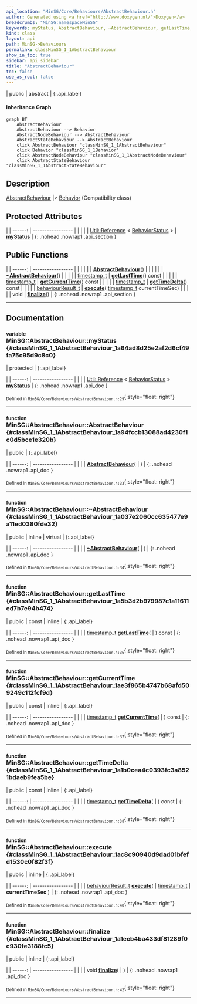 ```yaml
---
api_location: "MinSG/Core/Behaviours/AbstractBehaviour.h"
author: Generated using <a href="http://www.doxygen.nl/">Doxygen</a>
breadcrumbs: "MinSG:namespaceMinSG"
keywords: myStatus, AbstractBehaviour, ~AbstractBehaviour, getLastTime, getCurrentTime, getTimeDelta, execute, finalize, doExecute, onInit, doBeforeInitialExecute, doExecute2
kind: class
layout: api
path: MinSG->Behaviours
permalink: classMinSG_1_1AbstractBehaviour
show_in_toc: true
sidebar: api_sidebar
title: "AbstractBehaviour"
toc: false
use_as_root: false
---
```


| public | abstract |
{:.api_label}

#### Inheritance Graph

```mermaid
graph BT
	AbstractBehaviour
	AbstractBehaviour --> Behavior
	AbstractNodeBehaviour --> AbstractBehaviour
	AbstractStateBehaviour --> AbstractBehaviour
	click AbstractBehaviour "classMinSG_1_1AbstractBehaviour"
	click Behavior "classMinSG_1_1Behavior"
	click AbstractNodeBehaviour "classMinSG_1_1AbstractNodeBehaviour"
	click AbstractStateBehaviour "classMinSG_1_1AbstractStateBehaviour"
```

## Description



 [AbstractBehaviour](classMinSG_1_1AbstractBehaviour) |> [Behavior](classMinSG_1_1Behavior) (Compatibility class)



## Protected Attributes

|
| ------: | ----------------- |
|  | |
| [Util::Reference](classUtil_1_1Reference) < [BehaviorStatus](classMinSG_1_1BehaviorStatus) > | **[myStatus](#classMinSG_1_1AbstractBehaviour_1a64ad8d25e2af2d6cf49fa75c95d9c8c0)**  |
{: .nohead .nowrap1 .api_section }


## Public Functions

|
| ------: | ----------------- |
|  | |
|  | **[AbstractBehaviour](#classMinSG_1_1AbstractBehaviour_1a94fccb13088ad4230f1c0d5bce1e320b)**() |
|  | |
|  | **[~AbstractBehaviour](#classMinSG_1_1AbstractBehaviour_1a037e2060cc635477e9a11ed0380fde32)**() |
|  | |
| [timestamp_t](classMinSG_1_1Behavior#classMinSG_1_1Behavior_1a5a2c4437843f9fce32c9840894799c8f) | **[getLastTime](#classMinSG_1_1AbstractBehaviour_1a5b3d2b979987c1a11611ed7b7e94b474)**() const |
|  | |
| [timestamp_t](classMinSG_1_1Behavior#classMinSG_1_1Behavior_1a5a2c4437843f9fce32c9840894799c8f) | **[getCurrentTime](#classMinSG_1_1AbstractBehaviour_1ae3f865b4747b68afd509249c112fcf9d)**() const |
|  | |
| [timestamp_t](classMinSG_1_1Behavior#classMinSG_1_1Behavior_1a5a2c4437843f9fce32c9840894799c8f) | **[getTimeDelta](#classMinSG_1_1AbstractBehaviour_1a1b0cea4c0393fc3a8521bdaeb9fea5be)**() const |
|  | |
| [behaviourResult_t](classMinSG_1_1Behavior#classMinSG_1_1Behavior_1afbd60a8df73dc581d2d00a1483f630ef) | **[execute](#classMinSG_1_1AbstractBehaviour_1ac8c90940d9dad01bfefd1530c0f82f3f)**( [timestamp_t](classMinSG_1_1Behavior#classMinSG_1_1Behavior_1a5a2c4437843f9fce32c9840894799c8f)  currentTimeSec) |
|  | |
| void | **[finalize](#classMinSG_1_1AbstractBehaviour_1a1ecb4ba433df81289f0c930fe3188fc5)**() |
{: .nohead .nowrap1 .api_section }


-------------------------------------------------------------------

## Documentation

### <small>variable</small><br/> MinSG::AbstractBehaviour::myStatus {#classMinSG_1_1AbstractBehaviour_1a64ad8d25e2af2d6cf49fa75c95d9c8c0}

| protected |
{:.api_label}

|
| ------: | ----------------- |
|  |
| [Util::Reference](classUtil_1_1Reference) < [BehaviorStatus](classMinSG_1_1BehaviorStatus) > **[myStatus](#classMinSG_1_1AbstractBehaviour_1a64ad8d25e2af2d6cf49fa75c95d9c8c0)**  |
{: .nohead .nowrap1 .api_doc }





<sub>Defined in `MinSG/Core/Behaviours/AbstractBehaviour.h:29`</sub>{:style="float: right"}

-------------------------------------------------------------------

### <small>function</small><br/> MinSG::AbstractBehaviour::AbstractBehaviour {#classMinSG_1_1AbstractBehaviour_1a94fccb13088ad4230f1c0d5bce1e320b}

| public |
{:.api_label}

|
| ------: | ----------------- |
|  |
|  **[AbstractBehaviour](#classMinSG_1_1AbstractBehaviour_1a94fccb13088ad4230f1c0d5bce1e320b)**( |  ) |
{: .nohead .nowrap1 .api_doc }





<sub>Defined in `MinSG/Core/Behaviours/AbstractBehaviour.h:33`</sub>{:style="float: right"}

-------------------------------------------------------------------

### <small>function</small><br/> MinSG::AbstractBehaviour::~AbstractBehaviour {#classMinSG_1_1AbstractBehaviour_1a037e2060cc635477e9a11ed0380fde32}

| public | inline | virtual |
{:.api_label}

|
| ------: | ----------------- |
|  |
|  **[~AbstractBehaviour](#classMinSG_1_1AbstractBehaviour_1a037e2060cc635477e9a11ed0380fde32)**( |  ) |
{: .nohead .nowrap1 .api_doc }





<sub>Defined in `MinSG/Core/Behaviours/AbstractBehaviour.h:34`</sub>{:style="float: right"}

-------------------------------------------------------------------

### <small>function</small><br/> MinSG::AbstractBehaviour::getLastTime {#classMinSG_1_1AbstractBehaviour_1a5b3d2b979987c1a11611ed7b7e94b474}

| public | const | inline |
{:.api_label}

|
| ------: | ----------------- |
|  |
| [timestamp_t](classMinSG_1_1Behavior#classMinSG_1_1Behavior_1a5a2c4437843f9fce32c9840894799c8f) **[getLastTime](#classMinSG_1_1AbstractBehaviour_1a5b3d2b979987c1a11611ed7b7e94b474)**( |  ) const |
{: .nohead .nowrap1 .api_doc }





<sub>Defined in `MinSG/Core/Behaviours/AbstractBehaviour.h:36`</sub>{:style="float: right"}

-------------------------------------------------------------------

### <small>function</small><br/> MinSG::AbstractBehaviour::getCurrentTime {#classMinSG_1_1AbstractBehaviour_1ae3f865b4747b68afd509249c112fcf9d}

| public | const | inline |
{:.api_label}

|
| ------: | ----------------- |
|  |
| [timestamp_t](classMinSG_1_1Behavior#classMinSG_1_1Behavior_1a5a2c4437843f9fce32c9840894799c8f) **[getCurrentTime](#classMinSG_1_1AbstractBehaviour_1ae3f865b4747b68afd509249c112fcf9d)**( |  ) const |
{: .nohead .nowrap1 .api_doc }





<sub>Defined in `MinSG/Core/Behaviours/AbstractBehaviour.h:37`</sub>{:style="float: right"}

-------------------------------------------------------------------

### <small>function</small><br/> MinSG::AbstractBehaviour::getTimeDelta {#classMinSG_1_1AbstractBehaviour_1a1b0cea4c0393fc3a8521bdaeb9fea5be}

| public | const | inline |
{:.api_label}

|
| ------: | ----------------- |
|  |
| [timestamp_t](classMinSG_1_1Behavior#classMinSG_1_1Behavior_1a5a2c4437843f9fce32c9840894799c8f) **[getTimeDelta](#classMinSG_1_1AbstractBehaviour_1a1b0cea4c0393fc3a8521bdaeb9fea5be)**( |  ) const |
{: .nohead .nowrap1 .api_doc }





<sub>Defined in `MinSG/Core/Behaviours/AbstractBehaviour.h:38`</sub>{:style="float: right"}

-------------------------------------------------------------------

### <small>function</small><br/> MinSG::AbstractBehaviour::execute {#classMinSG_1_1AbstractBehaviour_1ac8c90940d9dad01bfefd1530c0f82f3f}

| public | inline |
{:.api_label}

|
| ------: | ----------------- |
|  |
| [behaviourResult_t](classMinSG_1_1Behavior#classMinSG_1_1Behavior_1afbd60a8df73dc581d2d00a1483f630ef) **[execute](#classMinSG_1_1AbstractBehaviour_1ac8c90940d9dad01bfefd1530c0f82f3f)**( |  [timestamp_t](classMinSG_1_1Behavior#classMinSG_1_1Behavior_1a5a2c4437843f9fce32c9840894799c8f)  | **currentTimeSec** ) |
{: .nohead .nowrap1 .api_doc }





<sub>Defined in `MinSG/Core/Behaviours/AbstractBehaviour.h:40`</sub>{:style="float: right"}

-------------------------------------------------------------------

### <small>function</small><br/> MinSG::AbstractBehaviour::finalize {#classMinSG_1_1AbstractBehaviour_1a1ecb4ba433df81289f0c930fe3188fc5}

| public | inline |
{:.api_label}

|
| ------: | ----------------- |
|  |
| void **[finalize](#classMinSG_1_1AbstractBehaviour_1a1ecb4ba433df81289f0c930fe3188fc5)**( |  ) |
{: .nohead .nowrap1 .api_doc }





<sub>Defined in `MinSG/Core/Behaviours/AbstractBehaviour.h:42`</sub>{:style="float: right"}

-------------------------------------------------------------------

